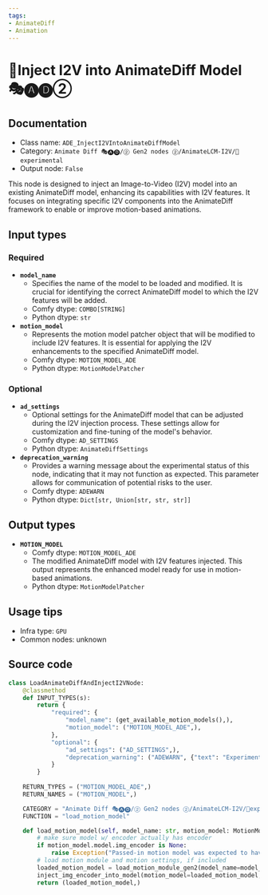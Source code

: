 ```yaml
---
tags:
- AnimateDiff
- Animation
---
```


# 🧪Inject I2V into AnimateDiff Model 🎭🅐🅓②
## Documentation
- Class name: `ADE_InjectI2VIntoAnimateDiffModel`
- Category: `Animate Diff 🎭🅐🅓/② Gen2 nodes ②/AnimateLCM-I2V/🧪experimental`
- Output node: `False`

This node is designed to inject an Image-to-Video (I2V) model into an existing AnimateDiff model, enhancing its capabilities with I2V features. It focuses on integrating specific I2V components into the AnimateDiff framework to enable or improve motion-based animations.
## Input types
### Required
- **`model_name`**
    - Specifies the name of the model to be loaded and modified. It is crucial for identifying the correct AnimateDiff model to which the I2V features will be added.
    - Comfy dtype: `COMBO[STRING]`
    - Python dtype: `str`
- **`motion_model`**
    - Represents the motion model patcher object that will be modified to include I2V features. It is essential for applying the I2V enhancements to the specified AnimateDiff model.
    - Comfy dtype: `MOTION_MODEL_ADE`
    - Python dtype: `MotionModelPatcher`
### Optional
- **`ad_settings`**
    - Optional settings for the AnimateDiff model that can be adjusted during the I2V injection process. These settings allow for customization and fine-tuning of the model's behavior.
    - Comfy dtype: `AD_SETTINGS`
    - Python dtype: `AnimateDiffSettings`
- **`deprecation_warning`**
    - Provides a warning message about the experimental status of this node, indicating that it may not function as expected. This parameter allows for communication of potential risks to the user.
    - Comfy dtype: `ADEWARN`
    - Python dtype: `Dict[str, Union[str, str, str]]`
## Output types
- **`MOTION_MODEL`**
    - Comfy dtype: `MOTION_MODEL_ADE`
    - The modified AnimateDiff model with I2V features injected. This output represents the enhanced model ready for use in motion-based animations.
    - Python dtype: `MotionModelPatcher`
## Usage tips
- Infra type: `GPU`
- Common nodes: unknown


## Source code
```python
class LoadAnimateDiffAndInjectI2VNode:
    @classmethod
    def INPUT_TYPES(s):
        return {
            "required": {
                "model_name": (get_available_motion_models(),),
                "motion_model": ("MOTION_MODEL_ADE",),
            },
            "optional": {
                "ad_settings": ("AD_SETTINGS",),
                "deprecation_warning": ("ADEWARN", {"text": "Experimental. Don't expect to work.", "warn_type": "experimental", "color": "#CFC"}),
            }
        }
    
    RETURN_TYPES = ("MOTION_MODEL_ADE",)
    RETURN_NAMES = ("MOTION_MODEL",)

    CATEGORY = "Animate Diff 🎭🅐🅓/② Gen2 nodes ②/AnimateLCM-I2V/🧪experimental"
    FUNCTION = "load_motion_model"

    def load_motion_model(self, model_name: str, motion_model: MotionModelPatcher, ad_settings: AnimateDiffSettings=None):
        # make sure model w/ encoder actually has encoder
        if motion_model.model.img_encoder is None:
            raise Exception("Passed-in motion model was expected to have an img_encoder, but did not.")
        # load motion module and motion settings, if included
        loaded_motion_model = load_motion_module_gen2(model_name=model_name, motion_model_settings=ad_settings)
        inject_img_encoder_into_model(motion_model=loaded_motion_model, w_encoder=motion_model)
        return (loaded_motion_model,)

```
